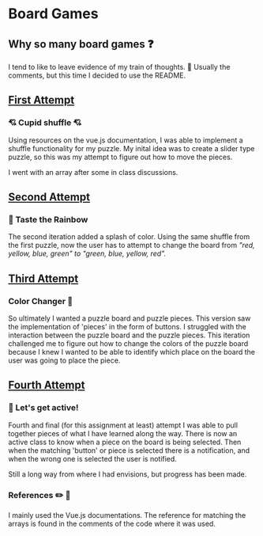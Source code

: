 # Board Games #

## Why so many board games :question: ##

I tend to like to leave evidence of my train of thoughts. :thought_balloon: 
Usually the comments, but this time I decided to use the README.

## [First Attempt](https://github.com/ese-omene/vueGame/blob/master/board.html) ##

### :cupid: Cupid shuffle :cupid: ###

Using resources on the vue.js documentation, I was able to implement a shuffle functionality for my puzzle.
My inital idea was to create a slider type puzzle, so this was my attempt to figure out how to move the pieces.

I went with an array after some in class discussions.

## [Second Attempt](https://github.com/ese-omene/vueGame/blob/master/boardgame.html) ##

### :rainbow: Taste the Rainbow ###

The second iteration added a splash of color. Using the same shuffle from the first puzzle, now the user has to attempt to change the board from
*"red, yellow, blue, green" to "green, blue, yellow, red".*

## [Third Attempt](https://github.com/ese-omene/vueGame/blob/master/boardgame2.html) ##

### Color Changer :carousel_horse: ###

So ultimately I wanted a puzzle board and puzzle pieces.  This version saw the implementation of 'pieces' in the form of buttons.
I struggled with the interaction between the puzzle board and the puzzle pieces.  This iteration challenged me to figure out how to change
the colors of the puzzle board because I knew I wanted to be able to identify which place on the board the user was going to place the piece.

## [Fourth Attempt](https://github.com/ese-omene/vueGame/blob/masterboardgame3.html) ##

### :dancers: Let's get active! ###

Fourth and final (for this assignment at least) attempt I was able to pull together pieces of what I have learned along the way.
There is now an active class to know when a piece on the board is being selected.  Then when the matching 'button' or piece is selected there is a notification, and when the wrong one is selected the user is notified. 


Still a long way from where I had envisions, but progress has been made. 

### References  :pencil2: :page_with_curl: ###

I mainly used the Vue.js documentations.  The reference for matching the arrays is found in the comments of the code where it was used.